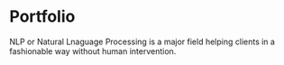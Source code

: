 # Portfolio
NLP or Natural Lnaguage Processing is a major field helping clients in a fashionable way without human intervention.
